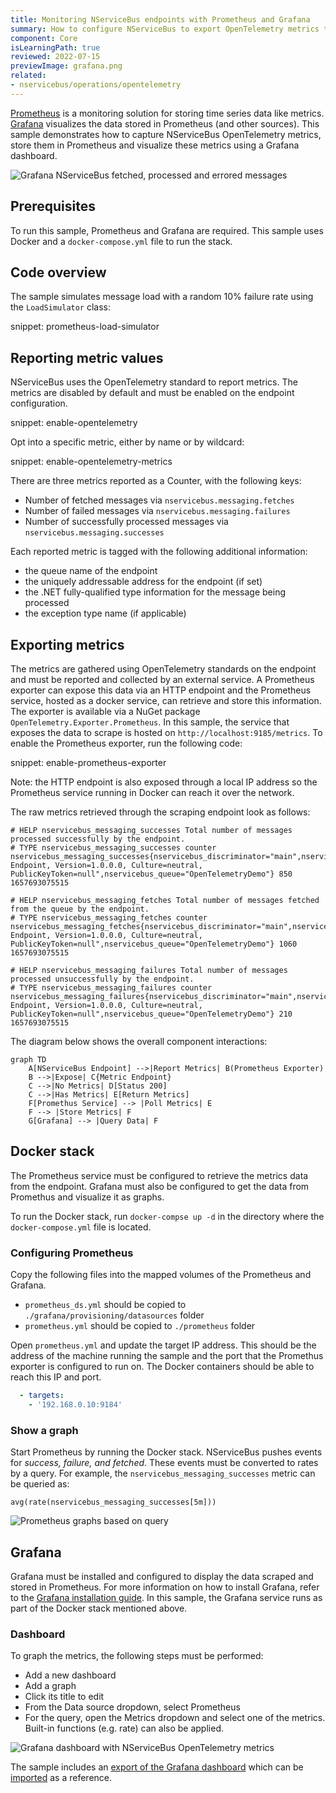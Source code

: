 ```yaml
---
title: Monitoring NServiceBus endpoints with Prometheus and Grafana
summary: How to configure NServiceBus to export OpenTelemetry metrics to Prometheus and Grafana
component: Core
isLearningPath: true
reviewed: 2022-07-15
previewImage: grafana.png
related:
- nservicebus/operations/opentelemetry
---
```



[Prometheus](https://prometheus.io) is a monitoring solution for storing time series data like metrics. [Grafana](https://grafana.com) visualizes the data stored in Prometheus (and other sources). This sample demonstrates how to capture NServiceBus OpenTelemetry metrics, store them in Prometheus and visualize these metrics using a Grafana dashboard.

![Grafana NServiceBus fetched, processed and errored messages](grafana.png)

## Prerequisites

To run this sample, Prometheus and Grafana are required. This sample uses Docker and a `docker-compose.yml` file to run the stack.

## Code overview

The sample simulates message load with a random 10% failure rate using the `LoadSimulator` class:

snippet: prometheus-load-simulator

## Reporting metric values

NServiceBus uses the OpenTelemetry standard to report metrics. The metrics are disabled by default and must be enabled on the endpoint configuration.

snippet: enable-opentelemetry

Opt into a specific metric, either by name or by wildcard:

snippet: enable-opentelemetry-metrics

There are three metrics reported as a Counter, with the following keys:

* Number of fetched messages via `nservicebus.messaging.fetches`
* Number of failed messages via `nservicebus.messaging.failures`
* Number of successfully processed messages via `nservicebus.messaging.successes`

Each reported metric is tagged with the following additional information:

* the queue name of the endpoint
* the uniquely addressable address for the endpoint (if set)
* the .NET fully-qualified type information for the message being processed
* the exception type name (if applicable)

## Exporting metrics

The metrics are gathered using OpenTelemetry standards on the endpoint and must be reported and collected by an external service. A Prometheus exporter can expose this data via an HTTP endpoint and the Prometheus service, hosted as a docker service, can retrieve and store this information. The exporter is available via a NuGet package `OpenTelemetry.Exporter.Prometheus`. In this sample, the service that exposes the data to scrape is hosted on `http://localhost:9185/metrics`. To enable the Prometheus exporter, run the following code:

snippet: enable-prometheus-exporter

Note: the HTTP endpoint is also exposed through a local IP address so the Prometheus service running in Docker can reach it over the network.

The raw metrics retrieved through the scraping endpoint look as follows:

```text
# HELP nservicebus_messaging_successes Total number of messages processed successfully by the endpoint.
# TYPE nservicebus_messaging_successes counter
nservicebus_messaging_successes{nservicebus_discriminator="main",nservicebus_message_type="SomeCommand, Endpoint, Version=1.0.0.0, Culture=neutral, PublicKeyToken=null",nservicebus_queue="OpenTelemetryDemo"} 850 1657693075515

# HELP nservicebus_messaging_fetches Total number of messages fetched from the queue by the endpoint.
# TYPE nservicebus_messaging_fetches counter
nservicebus_messaging_fetches{nservicebus_discriminator="main",nservicebus_message_type="SomeCommand, Endpoint, Version=1.0.0.0, Culture=neutral, PublicKeyToken=null",nservicebus_queue="OpenTelemetryDemo"} 1060 1657693075515

# HELP nservicebus_messaging_failures Total number of messages processed unsuccessfully by the endpoint.
# TYPE nservicebus_messaging_failures counter
nservicebus_messaging_failures{nservicebus_discriminator="main",nservicebus_failure_type="System.Exception",nservicebus_message_type="SomeCommand, Endpoint, Version=1.0.0.0, Culture=neutral, PublicKeyToken=null",nservicebus_queue="OpenTelemetryDemo"} 210 1657693075515
```

The diagram below shows the overall component interactions:

```mermaid
graph TD
    A[NServiceBus Endpoint] -->|Report Metrics| B(Prometheus Exporter)
    B -->|Expose| C{Metric Endpoint}
    C -->|No Metrics| D[Status 200]
    C -->|Has Metrics| E[Return Metrics]
    F[Promethus Service] --> |Poll Metrics| E
    F --> |Store Metrics| F
    G[Grafana] --> |Query Data| F
```

## Docker stack

The Prometheus service must be configured to retrieve the metrics data from the endpoint. Grafana must also be configured to get the data from Promethus and visualize it as graphs.

To run the Docker stack, run `docker-compse up -d` in the directory where the `docker-compose.yml` file is located.

### Configuring Prometheus

Copy the following files into the mapped volumes of the Prometheus and Grafana.

* `prometheus_ds.yml` should be copied to `./grafana/provisioning/datasources` folder
* `prometheus.yml` should be copied to `./prometheus` folder

Open `prometheus.yml` and update the target IP address. This should be the address of the machine running the sample and the port that the Promethus exporter is configured to run on. The Docker containers should be able to reach this IP and port.

```yml
  - targets:
    - '192.168.0.10:9184'
```

### Show a graph

Start Prometheus by running the Docker stack. NServiceBus pushes events for *success, failure, and fetched*. These events must be converted to rates by a query. For example, the `nservicebus_messaging_successes` metric can be queried as:

```
avg(rate(nservicebus_messaging_successes[5m]))
```

![Prometheus graphs based on query](example-prometheus-graph.png)

## Grafana

Grafana must be installed and configured to display the data scraped and stored in Prometheus. For more information on how to install Grafana, refer to the [Grafana installation guide](https://docs.grafana.org/installation). In this sample, the Grafana service runs as part of the Docker stack mentioned above.

### Dashboard

To graph the metrics, the following steps must be performed:

* Add a new dashboard
* Add a graph
* Click its title to edit
* From the Data source dropdown, select Prometheus
* For the query, open the Metrics dropdown and select one of the metrics. Built-in functions (e.g. rate) can also be applied.

![Grafana dashboard with NServiceBus OpenTelemetry metrics](example-grafana-dashboard.png)

The sample includes an [export of the Grafana dashboard](grafana-endpoints-dashboard.json) which can be [imported](https://docs.grafana.org/reference/export_import/) as a reference.
